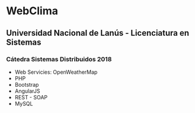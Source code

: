 # WebClima

## Universidad Nacional de Lanús - Licenciatura en Sistemas

### Cátedra Sistemas Distribuidos 2018 

* Web Servicies: OpenWeatherMap
* PHP
* Bootstrap
* AngularJS
* REST - SOAP
* MySQL
